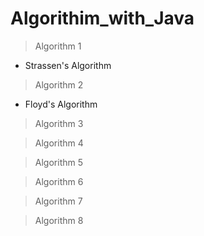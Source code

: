 # Algorithim_with_Java


  > Algorithm 1
  * Strassen's Algorithm

  > Algorithm 2
  * Floyd's Algorithm
  
  > Algorithm 3
  
  
  > Algorithm 4
  
  
  > Algorithm 5
  
  
  > Algorithm 6
  
  
  > Algorithm 7
  
  
  > Algorithm 8
